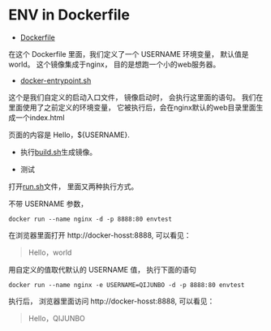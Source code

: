 ﻿ENV in Dockerfile
==

- [Dockerfile](Dockerfile)

在这个 Dockerfile 里面，我们定义了一个 USERNAME 环境变量， 默认值是 world。
这个镜像集成于nginx， 目的是想跑一个小的web服务器。

- [docker-entrypoint.sh](docker-entrypoint.sh)

这个是我们自定义的启动入口文件， 镜像启动时， 会执行这里面的语句。
我们在里面使用了之前定义的环境变量， 它被执行后，会在nginx默认的web目录里面生成一个index.html

页面的内容是 Hello，${USERNAME}.

- 执行[build.sh](build.sh)生成镜像。

- 测试 

打开[run.sh](run.sh)文件， 里面又两种执行方式。

不带 USERNAME 参数， 

```
docker run --name nginx -d -p 8888:80 envtest
```

在浏览器里面打开 http://docker-hosst:8888, 可以看见：

> Hello，world

用自定义的值取代默认的 USERNAME 值， 执行下面的语句

```
docker run --name nginx -e USERNAME=QIJUNBO -d -p 8888:80 envtest
```
执行后， 浏览器里面访问 http://docker-hosst:8888, 可以看见：

> Hello，QIJUNBO


